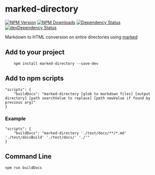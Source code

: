 # marked-directory

[![NPM Version](https://img.shields.io/npm/v/marked-directory.svg?style=flat-square)](https://www.npmjs.com/package/marked-directory) 
[![NPM Downloads](https://img.shields.io/npm/dm/marked-directory.svg?style=flat-square)](https://www.npmjs.com/package/marked-directory)
[![Dependency Status](https://david-dm.org/srssoft/marked-directory.svg)](https://david-dm.org/srssoft/marked-directory)
[![devDependency Status](https://david-dm.org/srssoft/marked-directory/dev-status.svg)](https://david-dm.org/srssoft/marked-directory#info=devDependencies)

Markdown to HTML conversion on entire directories using [marked](https://www.npmjs.com/package/marked)

## Add to your project

```
    npm install marked-directory --save-dev 
```

## Add to npm scripts

```
"scripts": {
    "buildDocs": "marked-directory [glob to markdown files] [output directory] [path searchValue to replace] [path newValue if found by previous arg]"
}
```

### Example

```
"scripts": {
    "buildDocs": "marked-directory './test/docs/**/*.md' './test/docsBuild' './test/docs/' './'"
}
```

## Command Line

```
npm run buildDocs
```

